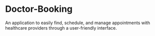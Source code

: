 # Doctor-Booking
An application to easily find, schedule, and manage appointments with healthcare providers through a user-friendly interface.
